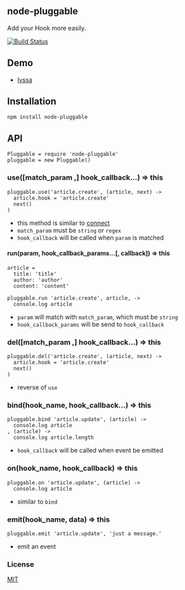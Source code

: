 ## node-pluggable

Add your Hook more easily.

[![Build Status](https://travis-ci.org/faceair/node-pluggable.svg?branch=master)](https://travis-ci.org/faceair/node-pluggable)

## Demo

* [lyssa](https://github.com/faceair/lyssa)

## Installation

`npm install node-pluggable`

## API

    Pluggable = require 'node-pluggable'
    pluggable = new Pluggable()

### use([match_param ,] hook_callback...) => this

    pluggable.use('article.create', (article, next) ->
      article.hook = 'article.create'
      next()
    )

+ this method is similar to [connect](https://github.com/senchalabs/connect)
+ `match_param` must be `string` or `regex`
+ `hook_callback` will be called when `param` is matched

#### run(param, hook_callback_params...[, callback]) => this

    article =
      title: 'title'
      author: 'author'
      content: 'content'

    pluggable.run 'article.create', article, ->
      console.log article

+ `param` will match with `match_param`, which must be `string`
+ `hook_callback_params` will be send to `hook_callback`

### del([match_param ,] hook_callback...) => this

    pluggable.del('article.create', (article, next) ->
      article.hook = 'article.create'
      next()
    )

+ reverse of `use`

### bind(hook_name, hook_callback...) => this

    pluggable.bind 'article.update', (article) ->
      console.log article
    , (article) ->
      console.log article.length

+ `hook_callback` will be called when event be emitted

### on(hook_name, hook_callback) => this

    pluggable.on 'article.update', (article) ->
      console.log article

* similar to `bind`

### emit(hook_name, data) => this

    pluggable.emit 'article.update', 'just a message.'
    
+ emit an event

### License

[MIT](License)